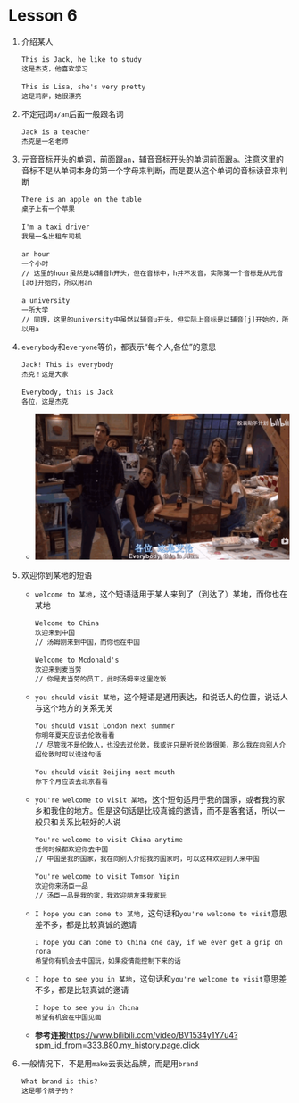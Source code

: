 # Lesson 6

1. 介绍某人

   ```
   This is Jack, he like to study
   这是杰克，他喜欢学习

   This is Lisa, she's very pretty
   这是莉萨，她很漂亮
   ```

2. 不定冠词`a/an`后面一般跟名词

   ```
   Jack is a teacher
   杰克是一名老师
   ```

3. 元音音标开头的单词，前面跟`an`，辅音音标开头的单词前面跟`a`。注意这里的音标不是从单词本身的第一个字母来判断，而是要从这个单词的音标读音来判断

   ```
   There is an apple on the table
   桌子上有一个苹果

   I'm a taxi driver
   我是一名出租车司机

   an hour
   一个小时
   // 这里的hour虽然是以辅音h开头，但在音标中，h并不发音，实际第一个音标是从元音[aʊ]开始的，所以用an

   a university
   一所大学
   // 同理，这里的university中虽然以辅音u开头，但实际上音标是以辅音[j]开始的，所以用a
   ```

4. `everybody`和`everyone`等价，都表示“每个人,各位”的意思

   ```
   Jack! This is everybody
   杰克！这是大家

   Everybody, this is Jack
   各位，这是杰克
   ```

   - ![everybody](../../images/Lesson6/1.png)

5. 欢迎你到某地的短语

   - `welcome to 某地`，这个短语适用于某人来到了（到达了）某地，而你也在某地

     ```
     Welcome to China
     欢迎来到中国
     // 汤姆刚来到中国，而你也在中国

     Welcome to Mcdonald's
     欢迎来到麦当劳
     // 你是麦当劳的员工，此时汤姆来这里吃饭
     ```

   - `you should visit 某地`，这个短语是通用表达，和说话人的位置，说话人与这个地方的关系无关

     ```
     You should visit London next summer
     你明年夏天应该去伦敦看看
     // 尽管我不是伦敦人，也没去过伦敦，我或许只是听说伦敦很美，那么我在向别人介绍伦敦时可以说这句话

     You should visit Beijing next mouth
     你下个月应该去北京看看
     ```

   - `you're welcome to visit 某地`，这个短句适用于我的国家，或者我的家乡和我住的地方。但是这句话是比较真诚的邀请，而不是客套话，所以一般只和关系比较好的人说

     ```
     You're welcome to visit China anytime
     任何时候都欢迎你去中国
     // 中国是我的国家，我在向别人介绍我的国家时，可以这样欢迎别人来中国

     You're welcome to visit Tomson Yipin
     欢迎你来汤臣一品
     // 汤臣一品是我的家，我欢迎朋友来我家玩
     ```

   - `I hope you can come to 某地`，这句话和`you're welcome to visit`意思差不多，都是比较真诚的邀请

     ```
     I hope you can come to China one day, if we ever get a grip on rona
     希望你有机会去中国玩，如果疫情能控制下来的话
     ```

   - `I hope to see you in 某地`，这句话和`you're welcome to visit`意思差不多，都是比较真诚的邀请

     ```
     I hope to see you in China
     希望有机会在中国见面
     ```

   - **参考连接**<https://www.bilibili.com/video/BV1534y1Y7u4?spm_id_from=333.880.my_history.page.click>

6. 一般情况下，不是用`make`去表达品牌，而是用`brand`

   ```
   What brand is this?
   这是哪个牌子的？
   ```
